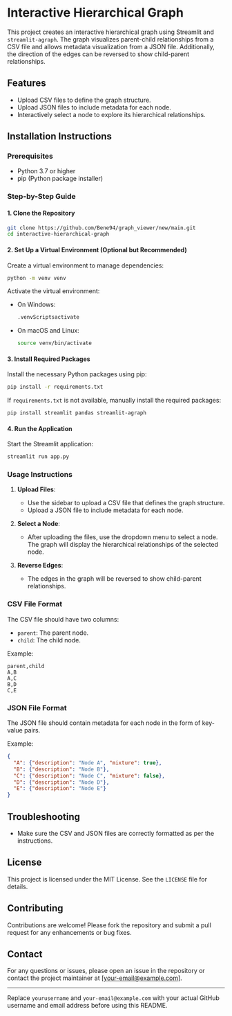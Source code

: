 # Interactive Hierarchical Graph

This project creates an interactive hierarchical graph using Streamlit and `streamlit-agraph`. The graph visualizes parent-child relationships from a CSV file and allows metadata visualization from a JSON file. Additionally, the direction of the edges can be reversed to show child-parent relationships.

## Features
- Upload CSV files to define the graph structure.
- Upload JSON files to include metadata for each node.
- Interactively select a node to explore its hierarchical relationships.

## Installation Instructions

### Prerequisites
- Python 3.7 or higher
- pip (Python package installer)

### Step-by-Step Guide

#### 1. Clone the Repository
```bash
git clone https://github.com/Bene94/graph_viewer/new/main.git
cd interactive-hierarchical-graph
```

#### 2. Set Up a Virtual Environment (Optional but Recommended)
Create a virtual environment to manage dependencies:
```bash
python -m venv venv
```

Activate the virtual environment:
- On Windows:
  ```bash
  .venvScriptsactivate
  ```
- On macOS and Linux:
  ```bash
  source venv/bin/activate
  ```

#### 3. Install Required Packages
Install the necessary Python packages using pip:
```bash
pip install -r requirements.txt
```

If `requirements.txt` is not available, manually install the required packages:
```bash
pip install streamlit pandas streamlit-agraph
```

#### 4. Run the Application
Start the Streamlit application:
```bash
streamlit run app.py
```

### Usage Instructions

1. **Upload Files**:
   - Use the sidebar to upload a CSV file that defines the graph structure.
   - Upload a JSON file to include metadata for each node.

2. **Select a Node**:
   - After uploading the files, use the dropdown menu to select a node. The graph will display the hierarchical relationships of the selected node.

3. **Reverse Edges**:
   - The edges in the graph will be reversed to show child-parent relationships.

### CSV File Format
The CSV file should have two columns:
- `parent`: The parent node.
- `child`: The child node.

Example:
```csv
parent,child
A,B
A,C
B,D
C,E
```

### JSON File Format
The JSON file should contain metadata for each node in the form of key-value pairs.

Example:
```json
{
  "A": {"description": "Node A", "mixture": true},
  "B": {"description": "Node B"},
  "C": {"description": "Node C", "mixture": false},
  "D": {"description": "Node D"},
  "E": {"description": "Node E"}
}
```

## Troubleshooting

- Make sure the CSV and JSON files are correctly formatted as per the instructions.

## License

This project is licensed under the MIT License. See the `LICENSE` file for details.

## Contributing

Contributions are welcome! Please fork the repository and submit a pull request for any enhancements or bug fixes.

## Contact

For any questions or issues, please open an issue in the repository or contact the project maintainer at [your-email@example.com].

---

Replace `yourusername` and `your-email@example.com` with your actual GitHub username and email address before using this README.

